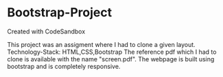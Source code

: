 # Bootstrap-Project
Created with CodeSandbox

This project was an assigment where I had to clone a given layout.
Technology-Stack: HTML,CSS,Bootstrap
The reference pdf which I had to clone is available with the name "screen.pdf".
The webpage is built using bootstrap and is completely responsive.
